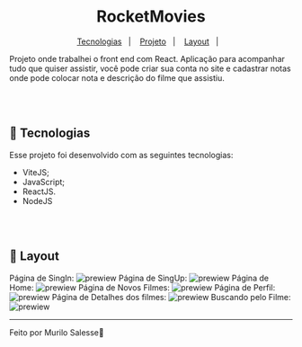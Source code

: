 <h1 align="center"> RocketMovies </h1>

<p align="center">
  <a href="#-tecnologias">Tecnologias</a>&nbsp;&nbsp;&nbsp;|&nbsp;&nbsp;&nbsp;
  <a href="#-projeto">Projeto</a>&nbsp;&nbsp;&nbsp;|&nbsp;&nbsp;&nbsp;
  <a href="#-layout">Layout</a>&nbsp;&nbsp;&nbsp;|&nbsp;&nbsp;&nbsp;
</p>

<p>
  Projeto onde trabalhei o front end com React. Aplicação para acompanhar tudo que quiser assistir, você  pode criar sua conta no site e cadastrar notas onde pode colocar nota e descrição do filme que assistiu.
</p>

<br>
<br>

## 🚀 Tecnologias

Esse projeto foi desenvolvido com as seguintes tecnologias:

- ViteJS;
- JavaScript;
- ReactJS.
- NodeJS

<br>
<br>

## 🔖 Layout
Página de SingIn:
![prewiew](https://i.imgur.com/KpqwiID.jpg)
Página de SingUp:
![prewiew](https://i.imgur.com/Mlyqn2D.jpg)
Página de Home:
![prewiew](https://i.imgur.com/CChIs4n.jpg)
Página de Novos Filmes:
![prewiew](https://i.imgur.com/SbdyrW3.jpg)
Página de Perfil:
![prewiew](https://i.imgur.com/KZtauj2.jpg)
Página de Detalhes dos filmes:
![prewiew](https://i.imgur.com/9U8gQkJ.jpg)
Buscando pelo Filme:
![prewiew](https://i.imgur.com/meGAy0o.jpg)

---
Feito por Murilo Salesse👋  
